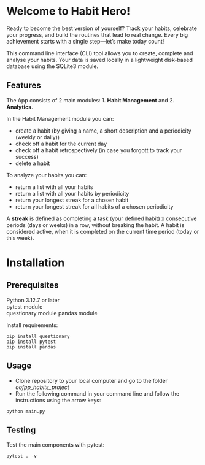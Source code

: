 # Welcome to Habit Hero!

Ready to become the best version of yourself? Track your habits, celebrate your progress, and build the routines that lead to real change. Every big achievement starts with a single step—let’s make today count!


This command line interface (CLI) tool allows you to create, complete and analyse your habits. Your data is saved locally in a lightweight disk-based database using the SQLite3 module. 

## Features
The App consists of 2 main modules: 1. **Habit Management** and 2. **Analytics**. 

In the Habit Management module you can:

* create a habit (by giving a name, a short description and a periodicity (weekly or daily))
* check off a habit for the current day
* check off a habit retrospectively (in case you forgott to track your success)
* delete a habit

To analyze your habits you can:

* return a list with all your habits
* return a list with all your habits by periodicity
* return your longest streak for a chosen habit
* return your longest streak for all habits of a chosen periodicity

A **streak** is defined as completing a task (your defined habit) x consecutive periods (days or weeks) in a row, without breaking the habit. A habit is considered active, when it is completed on the current time period (today or this week).


# Installation
## Prerequisites
Python 3.12.7 or later  
pytest module  
questionary module
pandas module

Install requirements:
```
pip install questionary
pip install pytest
pip install pandas
```

## Usage
- Clone repository to your local computer and go to the folder *oofpp_habits_project*
- Run the following command in your command line and follow the instructions using the arrow keys:
```
python main.py
```
## Testing 
Test the main components with pytest:
```
pytest . -v
```






